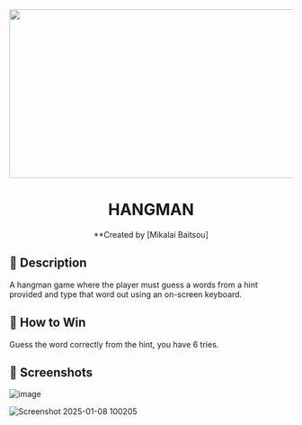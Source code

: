 <div id="header" align="center">
<img src="https://github.com/user-attachments/assets/f40334dc-cf39-4dd7-ab31-baff0475c364" width="800" height="300">

</div>

<div align="center" id="header">
   
# HANGMAN

**Created by [Mikalai Baitsou]


</div>




📝 Description
---------------------------------------------------------------------------------------------------------------------------
A hangman game where the player must guess a words from a hint provided and type that word out using an on-screen keyboard.  

🎯 How to Win
---------------------------------------------------------------------------------------------------------------------------
Guess the word correctly from the hint, you have 6 tries. 

📸 Screenshots
--------------------------------------------------------------------------------------------------------------------------
![image](https://github.com/user-attachments/assets/108a3039-c999-4ae1-91f5-5620b80eb094)

![Screenshot 2025-01-08 100205](https://github.com/user-attachments/assets/e2210d90-e59e-4081-b1fc-ddf967223bb4)
